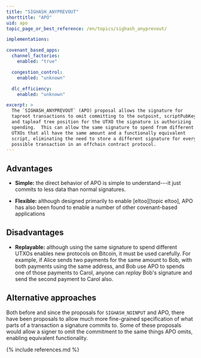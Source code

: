 ```yaml
---
title: "SIGHASH_ANYPREVOUT"
shorttitle: "APO"
uid: apo
topic_page_or_best_reference: /en/topics/sighash_anyprevout/

implementations:

covenant_based_apps:
  channel_factories:
    enabled: "true"

  congestion_control:
    enabled: "unknown"

  dlc_efficiency:
    enabled: "unknown"

excerpt: >
  The `SIGHASH_ANYPREVOUT` (APO) proposal allows the signature for
  taproot transactions to omit committing to the outpoint, scriptPubKey,
  and tapleaf tree position for the UTXO the signature is authorizing
  spending.  This can allow the same signature to spend from different
  UTXOs that all have the same amount and a functionally equivalent
  script, eliminating the need to store a different signature for every
  possible transaction in an offchain contract protocol.
---
```

## Advantages 

- **Simple:** the direct behavior of APO is simple to understand---it
  just commits to less data than normal signatures.

- **Flexible:** although designed primarily to enable [eltoo][topic
  eltoo], APO has also been found to enable a number of other
  covenant-based applications

## Disadvantages

- **Replayable:** although using the same signature to spend different
  UTXOs enables new protocols on Bitcoin, it must be used carefully.
  For example, if Alice sends two payments for the same amount to Bob,
  with both payments using the same address, and Bob use APO to spends
  one of those payments to Carol, anyone can *replay* Bob's signature
  and send the second payment to Carol also.

## Alternative approaches

Both before and since the proposals for `SIGHASH_NOINPUT` and APO, there
have been proposals to allow much more fine-grained specification of
what parts of a transaction a signature commits to.  Some of these
proposals would allow a signer to omit the commitment to the same things
APO omits, enabling equivalent functionality.

{% include references.md %}
